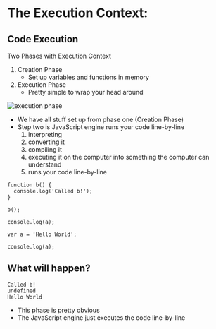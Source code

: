 # The Execution Context:
## Code Execution
Two Phases with Execution Context

1. Creation Phase
    * Set up variables and functions in memory
2. Execution Phase
    * Pretty simple to wrap your head around

![execution phase](https://i.imgur.com/g5iqmh9.png)

* We have all stuff set up from phase one (Creation Phase)
* Step two is JavaScript engine runs your code line-by-line
    1. interpreting
    2. converting it
    3. compiling it
    4. executing it on the computer into something the computer can understand
    5. runs your code line-by-line

```
function b() {
  console.log('Called b!');
}

b();

console.log(a);

var a = 'Hello World';

console.log(a);
```

## What will happen?
```
Called b!
undefined
Hello World
```

* This phase is pretty obvious
* The JavaScript engine just executes the code line-by-line
